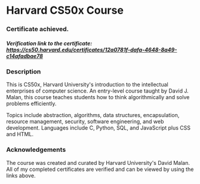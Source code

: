 # Harvard CS50x Course
### Certificate achieved. 
##### Verification link to the certificate: https://cs50.harvard.edu/certificates/12a0781f-dafa-4648-8a49-c14afadbae78 

### **Description**
This is CS50x, Harvard University's introduction to the intellectual enterprises of computer science. An entry-level course taught by David J. Malan, this course teaches students how to think algorithmically and solve problems efficiently.

Topics include abstraction, algorithms, data structures, encapsulation, resource management, security, software engineering, and web development. Languages include C, Python, SQL, and JavaScript plus CSS and HTML. 

### **Acknowledgements**
The course was created and curated by Harvard University's David Malan.<br>
All of my completed certificates are verified and can be viewed by using the links above.
